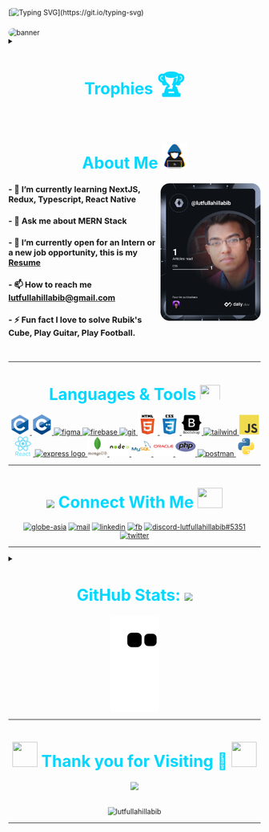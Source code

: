 [![Typing SVG](https://readme-typing-svg.herokuapp.com?font=Akaya+Telivigala&size=65&pause=1000&color=00D8FF&center=true&vCenter=true&width=900&height=100&lines=Hi+%F0%9F%91%8B%F0%9F%8F%BD+%2C+I'm+Md.+Lutfullahil+Labib.;I'm+a+Web+Developer.;Feel+Free+to+Get+in+Touch.+%F0%9F%98%8A;Nice+to+Meet+You..!!)](https://git.io/typing-svg)

###

<!-- ![Banner](https://github.com/lutfullahillabib/lutfullahillabib/blob/main/LLL-Banner.gif) -->

<!-- ![Banner](https://i.ibb.co/jJkMM8Y/LLL-Banner.png) -->

<!-- ![Banner](https://i.ibb.co/R91pYNB/LLL-Banner.gif) -->

<img src='https://i.ibb.co/R91pYNB/LLL-Banner.gif' alt='banner' style=" border-radius: 10px" >

<!-- <h1 align="center">Hi 👋, I'm Md. Lutfullahil Labib</h1>
<h3 align="center">A passionate Web Developer from Bangladesh</h3> -->

<!-- <p align="left"> <img src="https://komarev.com/ghpvc/?username=lutfullahillabib&label=Profile%20views&color=0e75b6&style=flat" alt="lutfullahillabib" /> </p> -->

<details >

**<summary ><h1 style="color:#00D8FF;font-size:32px;"  align="center" > Trophies <span style="font-size:50px">🏆</span> </h1></summary>**

<p align="center"> <a href="https://github.com/ryo-ma/github-profile-trophy"><img src="https://github-profile-trophy.vercel.app/?username=lutfullahillabib&theme=algolia" alt="lutfullahillabib" /></a> </p>

---

</details>

**<h1 style="color:#00D8FF;font-size:32px;"  align="center" > **About Me** <picture><img src = "https://github.com/0xAbdulKhalid/0xAbdulKhalid/raw/main/assets/mdImages/about_me.gif" width="50px"></picture> </h1>**

<!-- # -->
<!-- --- -->

<!-- <img align="right" alt="coding" width="400" src="https://i.pinimg.com/originals/e8/f4/53/e8f453469a3ec97ecd354df465d73913.gif"> -->

<div align="left">

<!-- <a href="https://app.daily.dev/lutfullahillabib"><img align='right' src="https://api.daily.dev/devcards/0c1ebcf21d95449d95fb46f6c7808e21.png?r=1h9" width="400" alt="Md. Lutfullahil Labib's Dev Card"/></a> -->

<!-- 0c1ebcf21d95449d95fb46f6c7808e21 -->

<a href="https://app.daily.dev/DailyDevTips"><img align='right' src="https://github.com/lutfullahillabib/lutfullahillabib/blob/main/devcard.svg" width="200" alt="LLL Dev Card"/></a>

</div>

### - 🌱 I’m currently learning **NextJS, Redux, Typescript, React Native**

### - 💬 Ask me about **MERN Stack**

### - 📄 I’m currently open for an Intern or a new job opportunity, this is my **[Resume](https://drive.google.com/file/d/1E7ppUhCtNuwkt05czFztrBdtu5Fz87tE/view?usp=sharing)**

### - 📫 How to reach me **lutfullahillabib@gmail.com**

### - ⚡ Fun fact **I love to solve Rubik's Cube, Play Guitar, Play Football.**

<br/>

---

**<h1 style="color:#00D8FF;font-size:32px;"  align="center"> Languages & Tools <img src = "https://raw.githubusercontent.com/rahulbanerjee26/githubProfileReadmeGenerator/main/gifs/code.gif" width = 40px height=30px> </h1>**

<!-- <br clear="both"> -->

<!-- <h3 align="left">Languages and Tools:</h3> -->

<!-- <hr/> -->

<p align="center"> <a href="https://www.cprogramming.com/" target="_blank" rel="noreferrer"> <img src="https://raw.githubusercontent.com/devicons/devicon/master/icons/c/c-original.svg" alt="c" width="40" height="40"/> </a> <a href="https://www.w3schools.com/cpp/" target="_blank" rel="noreferrer"> <img src="https://raw.githubusercontent.com/devicons/devicon/master/icons/cplusplus/cplusplus-original.svg" alt="cplusplus" width="40" height="40"/> </a> <a href="https://www.figma.com/" target="_blank" rel="noreferrer"> <img src="https://www.vectorlogo.zone/logos/figma/figma-icon.svg" alt="figma" width="40" height="40"/> </a> <a href="https://firebase.google.com/" target="_blank" rel="noreferrer"> <img src="https://www.vectorlogo.zone/logos/firebase/firebase-icon.svg" alt="firebase" width="40" height="40"/> </a> <a href="https://git-scm.com/" target="_blank" rel="noreferrer"> <img src="https://www.vectorlogo.zone/logos/git-scm/git-scm-icon.svg" alt="git" width="40" height="40"/> </a> <a href="https://www.w3.org/html/" target="_blank" rel="noreferrer"> <img src="https://raw.githubusercontent.com/devicons/devicon/master/icons/html5/html5-original-wordmark.svg" alt="html5" width="40" height="40"/> </a> <a href="https://www.w3schools.com/css/" target="_blank" rel="noreferrer"> <img src="https://raw.githubusercontent.com/devicons/devicon/master/icons/css3/css3-original-wordmark.svg" alt="css3" width="40" height="40"/> </a> <a href="https://getbootstrap.com" target="_blank" rel="noreferrer"> <img src="https://raw.githubusercontent.com/devicons/devicon/master/icons/bootstrap/bootstrap-plain-wordmark.svg" alt="bootstrap" width="40" height="40"/> </a> <a href="https://tailwindcss.com/" target="_blank" rel="noreferrer"> <img src="https://www.vectorlogo.zone/logos/tailwindcss/tailwindcss-icon.svg" alt="tailwind" width="40" height="40"/> </a> <a href="https://developer.mozilla.org/en-US/docs/Web/JavaScript" target="_blank" rel="noreferrer"> <img src="https://raw.githubusercontent.com/devicons/devicon/master/icons/javascript/javascript-original.svg" alt="javascript" width="40" height="40"/> </a> <a href="https://reactjs.org/" target="_blank" rel="noreferrer"> <img src="https://raw.githubusercontent.com/devicons/devicon/master/icons/react/react-original-wordmark.svg" alt="react" width="40" height="40"/> </a> <a href="https://expressjs.com" target="_blank" rel="noreferrer"> <img src="https://i.ibb.co/1fS17jF/icons8-express-js-512.png" height="40" width="52" alt="express logo" /> </a> <a href="https://www.mongodb.com/" target="_blank" rel="noreferrer"> <img src="https://raw.githubusercontent.com/devicons/devicon/master/icons/mongodb/mongodb-original-wordmark.svg" alt="mongodb" width="40" height="40"/> </a> <a href="https://nodejs.org" target="_blank" rel="noreferrer"> <img src="https://raw.githubusercontent.com/devicons/devicon/master/icons/nodejs/nodejs-original-wordmark.svg" alt="nodejs" width="40" height="40"/> </a> <a href="https://www.mysql.com/" target="_blank" rel="noreferrer"> <img src="https://raw.githubusercontent.com/devicons/devicon/master/icons/mysql/mysql-original-wordmark.svg" alt="mysql" width="40" height="40"/> </a> <a href="https://www.oracle.com/" target="_blank" rel="noreferrer"> <img src="https://raw.githubusercontent.com/devicons/devicon/master/icons/oracle/oracle-original.svg" alt="oracle" width="40" height="40"/> </a> <a href="https://www.php.net" target="_blank" rel="noreferrer"> <img src="https://raw.githubusercontent.com/devicons/devicon/master/icons/php/php-original.svg" alt="php" width="40" height="40"/> </a> <a href="https://postman.com" target="_blank" rel="noreferrer"> <img src="https://www.vectorlogo.zone/logos/getpostman/getpostman-icon.svg" alt="postman" width="40" height="40"/> </a> <a href="https://www.python.org" target="_blank" rel="noreferrer"> <img src="https://raw.githubusercontent.com/devicons/devicon/master/icons/python/python-original.svg" alt="python" width="40" height="40"/> </a> </p>

 <!-- <a href="https://nextjs.org/" target="_blank" rel="noreferrer"> <img src="https://cdn.worldvectorlogo.com/logos/nextjs-2.svg" alt="nextjs" width="40" height="40"/> </a> -->

 <!-- <a href="https://redux.js.org" target="_blank" rel="noreferrer"> <img src="https://raw.githubusercontent.com/devicons/devicon/master/icons/redux/redux-original.svg" alt="redux" width="40" height="40"/> </a> -->

 <!-- <a href="https://www.typescriptlang.org/" target="_blank" rel="noreferrer"> <img src="https://raw.githubusercontent.com/devicons/devicon/master/icons/typescript/typescript-original.svg" alt="typescript" width="40" height="40"/> </a>  -->

 <!-- <img src="https://cdn.jsdelivr.net/gh/devicons/devicon/icons/sass/sass-original.svg" height="40" width="52" alt="sass logo"  /> -->

 <!-- <a href="https://nodejs.org" target="_blank" rel="noreferrer"> <img src="https://cdn.jsdelivr.net/gh/devicons/devicon/icons/nodejs/nodejs-original.svg" height="40" width="52" alt="nodejs logo"  /> </a>  -->

 <!-- <a href="https://expressjs.com" target="_blank" rel="noreferrer"> <img src="https://raw.githubusercontent.com/devicons/devicon/master/icons/express/express-original-wordmark.svg" alt="express" width="40" height="40"/> </a>  -->

 <!-- <a href="https://expressjs.com" target="_blank" rel="noreferrer"> <img src="https://github.com/lutfullahillabib/lutfullahillabib/blob/main/exp.svg" height="40" width="52" alt="express logo" /> </a>  -->

<hr/>

**<h1 style="color:#00D8FF;font-size:32px;"  align="center"><img src='https://camo.githubusercontent.com/d07fd255b6713580984a96adcb138c5b1a5f66e6b5998cf1bfa42c705e21c513/68747470733a2f2f6d65646961322e67697068792e636f6d2f6d656469612f616c3767726b6272434368544150456679682f67697068792e6769663f6369643d656366303565343761306e336769316266716e74716d6f62386739616964316f796a327772336473336d67373030626c267269643d67697068792e676966'  width="50px"> Connect With Me <img src='https://raw.githubusercontent.com/rahulbanerjee26/githubProfileReadmeGenerator/main/gifs/handShake.gif' width="50px" height="40px"> </h1>**

<!-- <br clear="both"> -->

<!-- <h3 align="left">Connect with me:</h3> -->

<p align="center"> <a href="https://labib-portfolio-main.web.app/" target="_blank"><img src="https://img.icons8.com/3d-fluency/100/null/globe-asia.png" alt='globe-asia' height='40' width="40"/></a> <a href="mailto:lutfullahillabib@gmail.com" target="_blank"><img src="https://img.icons8.com/3d-fluency/100/null/mail.png" alt='mail' height='40' width="40"/></a> <a href="https://linkedin.com/in/lutfullahillabib/" target="_blank"><img src="https://img.icons8.com/3d-fluency/1500/null/linkedin.png" alt='linkedin' height='40' width="40"/></a> <a href="https://www.facebook.com/lutfullahil.labib/" target="_blank"><img src="https://img.icons8.com/3d-fluency/1500/null/facebook-circled.png" alt='fb' height='40' width="40"/></a> <a href="https://discord.com/users/1008511234255101963" target="_blank"><img src="https://img.icons8.com/3d-fluency/1500/null/discord-logo.png" alt='discord-lutfullahillabib#5351' height='40' width="40"/></a> <a href="https://twitter.com/lutfullahillab" target="_blank"><img src="https://img.icons8.com/3d-fluency/1500/null/twitter-circled.png" alt='twitter' height='40' width="40"/></a> </p>

<!-- <a href="https://wa.me/+8801911302979" target="_blank"><img src="https://img.icons8.com/3d-fluency/1500/null/whatsapp.png" alt='whatsapp' height='40' width="40"/></a> -->

<!-- <a href="https://labib-portfolio-main.web.app/" target="_blank"><img src="https://img.icons8.com/3d-fluency/1500/null/cursor.png" alt='cursor' height='40' width="40"/></a> -->

<!-- <a href="mailto:lutfullahillabib@gmail.com" target="_blank"><img src="https://img.icons8.com/3d-fluency/1500/null/gmail.png" alt='gmail' height='40' width="40"/></a> -->

<!-- <a href="mailto:lutfullahillabib@gmail.com" target="_blank"><img src="https://img.icons8.com/3d-fluency/100/null/filled-message.png" alt='filled-message' height='40' width="40"/></a>  -->

<!--  -->

<!-- <a href="https://twitter.com/lutfullahillab" target="_blank"><img align="center" src="https://raw.githubusercontent.com/rahuldkjain/github-profile-readme-generator/master/src/images/icons/Social/twitter.svg" alt="lutfullahillab" height="30" width="40" /></a> -->

<!-- <a href="https://linkedin.com/in/lutfullahillabib" target="_blank"><img align="center" src="https://raw.githubusercontent.com/rahuldkjain/github-profile-readme-generator/master/src/images/icons/Social/linked-in-alt.svg" alt="lutfullahillabib" height="30" width="40" /></a> -->

<!-- <a href="https://stackoverflow.com/users/20689165/md-lutfullahil-labib" target="_blank"><img align="center" src="https://raw.githubusercontent.com/rahuldkjain/github-profile-readme-generator/master/src/images/icons/Social/stack-overflow.svg" alt="20689165/md-lutfullahil-labib" height="30" width="40" /></a> -->

<!-- <a href="https://fb.com/lutfullahil.labib" target="_blank"><img align="center" src="https://raw.githubusercontent.com/rahuldkjain/github-profile-readme-generator/master/src/images/icons/Social/facebook.svg" alt="lutfullahil.labib" height="30" width="40" /></a> -->

<!-- <a href="https://discord.com/users/1008511234255101963" target="_blank"><img align="center" src="https://raw.githubusercontent.com/rahuldkjain/github-profile-readme-generator/master/src/images/icons/Social/discord.svg" alt="lutfullahillabib#5351" height="40" width="40" /></a> -->

<!-- <img src="https://img.icons8.com/3d-fluency/1500/null/facebook-messenger.png" alt='messenger' height='40' width="40"/> -->

<!-- <img src="https://img.icons8.com/3d-fluency/1500/null/telegram.png" alt='telegram' height='40' width="40"/> -->

<!-- <img src="https://img.icons8.com/3d-fluency/1500/null/skype-2019.png" alt='skype' height='40' width="40"/> -->

<!-- <img src="https://img.icons8.com/3d-fluency/1500/null/github.png" alt='github' height='40' width="40"/> -->

<!-- <img src="https://img.icons8.com/3d-fluency/1500/null/instagram-new.png" alt='instagram' height='40' width="40"/> -->

<!-- --- -->

<!-- <p><img align="left" src="https://github-readme-stats.vercel.app/api/top-langs?username=lutfullahillabib&show_icons=true&locale=en&layout=compact" alt="lutfullahillabib" /></p>

<p>&nbsp;<img align="center" src="https://github-readme-stats.vercel.app/api?username=lutfullahillabib&show_icons=true&locale=en" alt="lutfullahillabib" /></p>

<p><img align="center" src="https://github-readme-streak-stats.herokuapp.com/?user=lutfullahillabib&" alt="lutfullahillabib" /></p> -->

---

<details>

**<summary><h1 style="color:#00D8FF;font-size:32px;"  align="center"> GitHub Stats: <img src='https://raw.githubusercontent.com/rahulbanerjee26/githubProfileReadmeGenerator/main/gifs/github.gif' width='40px'></h1></summary>**

<div align='center'>

<a href="https://github.com/anuraghazra/github-readme-stats" target="_blank"><img align="center" src="https://github-readme-stats.vercel.app/api/top-langs/?username=lutfullahillabib&theme=chartreuse-dark&layout=compact" alt="Top Langs" /></a> 

<!-- <br/> -->

<img align="center" src="https://github-readme-stats.vercel.app/api?username=lutfullahillabib&show_icons=true&theme=chartreuse-dark" alt="GitHub stats" /> 

<br/>
<br/>
<br/>

<a href="https://git.io/streak-stats" target="_blank"><img align="center" src="https://github-readme-streak-stats.herokuapp.com/?user=lutfullahillabib&theme=neon-dark" alt="GitHub Streak" /></a> 

</div>

<!-- [![Top Langs](https://github-readme-stats.vercel.app/api/top-langs/?username=lutfullahillabib&theme=chartreuse-dark&layout=compact)](https://github.com/anuraghazra/github-readme-stats)  -->

<!-- ![GitHub stats](https://github-readme-stats.vercel.app/api?username=lutfullahillabib&show_icons=true&theme=chartreuse-dark)  -->

<!-- [![GitHub Streak](https://github-readme-streak-stats.herokuapp.com/?user=lutfullahillabib&theme=neon-dark)](https://git.io/streak-stats)  -->

<hr>

</details>

<div align='center'>

<!-- https://github.com/lutfullahillabib/lutfullahillabib/blob/output/github-contribution-grid-snake.gif -->

<!-- https://github.com/lutfullahillabib/lutfullahillabib/blob/output/github-contribution-grid-snake.svg -->

<img align="center" src="https://github.com/lutfullahillabib/lutfullahillabib/blob/output/github-contribution-grid-snake.svg" alt="snake gif" /> 

<!-- ![snake gif](https://github.com/lutfullahillabib/lutfullahillabib/blob/output/github-contribution-grid-snake.svg) -->

<br/>

<!-- <a href="https://wakatime.com"><img src="https://wakatime.com/share/@lutfullahillabib/13b5f2ed-8267-47cc-a54d-2d7b01ef0d25.png" /></a> -->

<!--START_SECTION:waka-->


<!--END_SECTION:waka-->

</div>

---

<div align="center">

  **<h1 align="center" style="color:#00D8FF;font-size:32px;"> <img src='https://raw.githubusercontent.com/shakilahmedatik/shakilahmedatik/main/hi.gif' width="50px" height="50px"/> Thank you for Visiting 💚 <img src="https://emojipedia-us.s3.dualstack.us-west-1.amazonaws.com/thumbs/120/facebook/327/flag-bangladesh_1f1e7-1f1e9.png" width="50px" height="50px"/> </h1>**

 <!-- <img src="https://img.icons8.com/emoji/96/null/bangladesh-emoji.png" width="50px" height="50px"/> -->

 <!-- <img src="https://emojipedia-us.s3.dualstack.us-west-1.amazonaws.com/thumbs/120/twitter/348/flag-bangladesh_1f1e7-1f1e9.png" width="50px" height="50px"/> -->

 <!-- <br/> -->
 
 <img src="https://profile-counter.glitch.me/lutfullahillabib/count.svg" />

</div>

<br/>

<p align="center"> <img src="https://komarev.com/ghpvc/?username=lutfullahillabib&label=Profile%20views&color=brightgreen&style=for-the-badge" alt="lutfullahillabib" /> </p>

<!-- ![Visitor Count](https://profile-counter.glitch.me/lutfullahillabib/count.svg) -->

---


